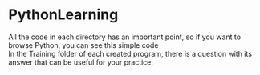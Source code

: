 # PythonLearning
All the code in each directory has an important point, so if you want to browse Python, you can see this simple code<br>
In the Training folder of each created program, there is a question with its answer that can be useful for your practice.<br>
